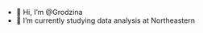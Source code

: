 - 👋 Hi, I’m @Grodzina
- 👀 I’m currently studying data analysis at Northeastern

<!---
Grodzina/Grodzina is a ✨ special ✨ repository because its `README.md` (this file) appears on your GitHub profile.
You can click the Preview link to take a look at your changes.
--->
